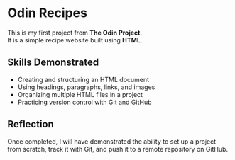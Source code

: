 # Odin Recipes

This is my first project from **The Odin Project**.  
It is a simple recipe website built using **HTML**.

## Skills Demonstrated
- Creating and structuring an HTML document
- Using headings, paragraphs, links, and images
- Organizing multiple HTML files in a project
- Practicing version control with Git and GitHub

## Reflection
Once completed, I will have demonstrated the ability to set up a project from scratch, track it with Git, and push it to a remote repository on GitHub.
